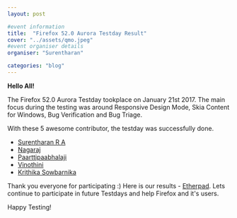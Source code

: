 ```yaml
---
layout: post

#event information
title:  "Firefox 52.0 Aurora Testday Result"
cover: "../assets/qmo.jpeg"
#event organiser details
organiser: "Surentharan"

categories: "blog"
---
```


**Hello All!**

<p>The  Firefox 52.0 Aurora Testday tookplace on January 21st 2017. The main focus during the testing was around Responsive Design Mode, Skia Content for Windows, Bug Verification and Bug Triage.</p>
<p>With these 5 awesome contributor, the testday was successfully done.</p>

- [Surentharan R A](https://twitter.com/surentharan7)
- [Nagaraj](https://twitter.com/nagarajnaidu921)
- [Paarttipaabhalaji](https://twitter.com/paarilovely)
- [Vinothini](https://twitter.com/vinosri99)
- [Krithika Sowbarnika](https://twitter.com/ragava25)

Thank you everyone for participating :)
Here is our results - [Etherpad](https://public.etherpad-mozilla.org/p/MozillaIN-testday-20170120). Lets continue to participate in future Testdays and help Firefox and it's users.
<p>Happy Testing!</p>
